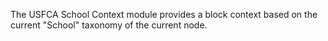 The USFCA School Context module provides a block context based on the current "School" taxonomy of the current node.